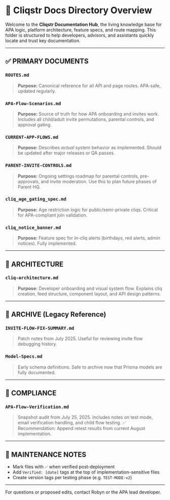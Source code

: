 # 📁 Cliqstr Docs Directory Overview

Welcome to the **Cliqstr Documentation Hub**, the living knowledge base for APA logic, platform architecture, feature specs, and route mapping. This folder is structured to help developers, advisors, and assistants quickly locate and trust key documentation.

---

## ✅ PRIMARY DOCUMENTS

### `ROUTES.md`
> **Purpose:** Canonical reference for all API and page routes. APA-safe, updated regularly.

### `APA-Flow-Scenarios.md`
> **Purpose:** Source of truth for how APA onboarding and invites work. Includes all child/adult invite permutations, parental controls, and approval gating.

### `CURRENT-APP-FLOWS.md`
> **Purpose:** Describes *actual* system behavior as implemented. Should be updated after major releases or QA passes.

### `PARENT-INVITE-CONTROLS.md`
> **Purpose:** Ongoing settings roadmap for parental controls, pre-approvals, and invite moderation. Use this to plan future phases of Parent HQ.

### `cliq_age_gating_spec.md`
> **Purpose:** Age restriction logic for public/semi-private cliqs. Critical for APA-compliant join validation.

### `cliq_notice_banner.md`
> **Purpose:** Feature spec for in-cliq alerts (birthdays, red alerts, admin notices). Fully implemented.

---

## 📁 ARCHITECTURE

### `cliq-architecture.md`
> **Purpose:** Developer onboarding and visual system flow. Explains cliq creation, feed structure, component layout, and API design patterns.

---

## 📁 ARCHIVE (Legacy Reference)

### `INVITE-FLOW-FIX-SUMMARY.md`
> Patch notes from July 2025. Useful for reviewing invite flow debugging history.

### `Model-Specs.md`
> Early schema definitions. Safe to archive now that Prisma models are fully documented.

---

## 📁 COMPLIANCE

### `APA-Flow-Verification.md`
> Snapshot audit from July 25, 2025. Includes notes on test mode, email verification handling, and child flow testing.
> ✅ Recommendation: Append retest results from current August implementation.

---

## 📌 MAINTENANCE NOTES
- Mark files with `✅` when verified post-deployment
- Add `Verified: [date]` tags at the top of implementation-sensitive files
- Create version tags per testing phase (e.g. `TEST-MODE-v2`)

---

For questions or proposed edits, contact Robyn or the APA lead developer.

